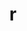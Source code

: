 ---
title: "r"
layout: cache
categories: [package, develop]
meta: {"versions": ["4.3.2"], "compilers": ["gcc@=11.4.0", "gcc@=7.5.0", "gcc@=9.4.0"], "oss": ["ubuntu18.04", "ubuntu20.04"], "platforms": ["linux"], "targets": ["ppc64le", "x86_64_v3"], "stacks": ["build_systems", "e4s", "e4s-power", "root"], "num_specs": 3, "num_specs_by_stack": {"build_systems": 1, "root": 3, "e4s-power": 1, "e4s": 1}}
spec_details: [{"hash": "aclpjzikli5xljy3quvmskqrf6zgupm7", "compiler": "gcc@=7.5.0", "versions": ["4.3.2"], "os": "ubuntu18.04", "platform": "linux", "target": "x86_64_v3", "variants": ["~X", "build_system=autotools", "~memory_profiling", "~rmath"], "stacks": ["build_systems", "root"], "size": "-", "tarball": "https://binaries.spack.io/develop/build_cache/linux-ubuntu18.04-x86_64_v3/gcc-7.5.0/r-4.3.2/linux-ubuntu18.04-x86_64_v3-gcc-7.5.0-r-4.3.2-aclpjzikli5xljy3quvmskqrf6zgupm7.spack"}, {"hash": "i5fhwj3oydy66rrueinjhcqrbmsp5syc", "compiler": "gcc@=9.4.0", "versions": ["4.3.2"], "os": "ubuntu20.04", "platform": "linux", "target": "ppc64le", "variants": ["~X", "build_system=autotools", "~memory_profiling", "~rmath"], "stacks": ["e4s-power", "root"], "size": "-", "tarball": "https://binaries.spack.io/develop/build_cache/linux-ubuntu20.04-ppc64le/gcc-9.4.0/r-4.3.2/linux-ubuntu20.04-ppc64le-gcc-9.4.0-r-4.3.2-i5fhwj3oydy66rrueinjhcqrbmsp5syc.spack"}, {"hash": "ywymhi5aped5lgbod7bxyd7lbssqdram", "compiler": "gcc@=11.4.0", "versions": ["4.3.2"], "os": "ubuntu20.04", "platform": "linux", "target": "x86_64_v3", "variants": ["~X", "build_system=autotools", "~memory_profiling", "~rmath"], "stacks": ["root", "e4s"], "size": "-", "tarball": "https://binaries.spack.io/develop/build_cache/linux-ubuntu20.04-x86_64_v3/gcc-11.4.0/r-4.3.2/linux-ubuntu20.04-x86_64_v3-gcc-11.4.0-r-4.3.2-ywymhi5aped5lgbod7bxyd7lbssqdram.spack"}]
---